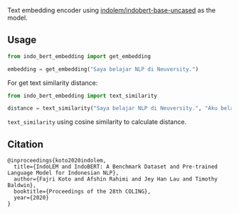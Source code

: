 
Text embedding encoder using [indolem/indobert-base-uncased](https://huggingface.co/indolem/indobert-base-uncased) as the model.

## Usage

```python
from indo_bert_embedding import get_embedding

embedding = get_embedding("Saya belajar NLP di Neuversity.")
```

For get text similarity distance:

```python
from indo_bert_embedding import text_similarity

distance = text_similarity("Saya belajar NLP di Neuversity.", "Aku belajar NLP di Universitas Indonesia.")
```

`text_similarity` using cosine similarity to calculate distance.

## Citation

```
@inproceedings{koto2020indolem,
  title={IndoLEM and IndoBERT: A Benchmark Dataset and Pre-trained Language Model for Indonesian NLP},
  author={Fajri Koto and Afshin Rahimi and Jey Han Lau and Timothy Baldwin},
  booktitle={Proceedings of the 28th COLING},
  year={2020}
}
```